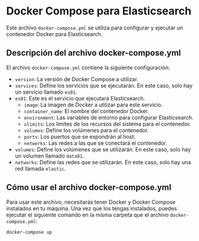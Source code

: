 # Docker Compose para Elasticsearch

Este archivo `docker-compose.yml` se utiliza para configurar y ejecutar un contenedor Docker para Elasticsearch.

## Descripción del archivo docker-compose.yml

El archivo `docker-compose.yml` contiene la siguiente configuración:

- `version`: La versión de Docker Compose a utilizar.
- `services`: Define los servicios que se ejecutarán. En este caso, solo hay un servicio llamado `es01`.
- `es01`: Este es el servicio que ejecutará Elasticsearch.
  - `image`: La imagen de Docker a utilizar para este servicio.
  - `container_name`: El nombre del contenedor Docker.
  - `environment`: Las variables de entorno para configurar Elasticsearch.
  - `ulimits`: Los límites de los recursos del sistema para el contenedor.
  - `volumes`: Define los volúmenes para el contenedor.
  - `ports`: Los puertos que se expondrán al host.
  - `networks`: Las redes a las que se conectará el contenedor.
- `volumes`: Define los volúmenes que se utilizarán. En este caso, solo hay un volumen llamado `data01`.
- `networks`: Define las redes que se utilizarán. En este caso, solo hay una red llamada `elastic`.

## Cómo usar el archivo docker-compose.yml

Para usar este archivo, necesitarás tener Docker y Docker Compose instalados en tu máquina. Una vez que los tengas instalados, puedes ejecutar el siguiente comando en la misma carpeta que el archivo `docker-compose.yml`:

```bash
docker-compose up
```
